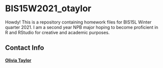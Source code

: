 # BIS15W2021_otaylor
Howdy! This is a repository containing homework files for BIS15L Winter quarter 2021. I am a second year NPB major hoping to become proficient in R and RStudio for creative and academic purposes. 
## Contact Info
#### [Olivia Taylor](oataylor@ucdavis.edu)
